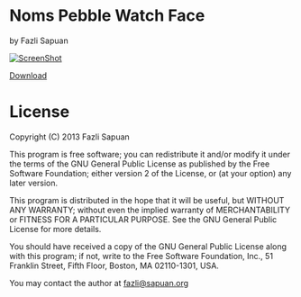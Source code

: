 # Noms Pebble Watch Face
by Fazli Sapuan

[![ScreenShot](http://i.imgur.com/3HpHOF2.png)](http://youtu.be/1eEoC9VkqDo)

[Download](http://d.pr/f/DdF0)

# License

Copyright (C) 2013  Fazli Sapuan

This program is free software; you can redistribute it and/or
modify it under the terms of the GNU General Public License
as published by the Free Software Foundation; either version 2
of the License, or (at your option) any later version.

This program is distributed in the hope that it will be useful,
but WITHOUT ANY WARRANTY; without even the implied warranty of
MERCHANTABILITY or FITNESS FOR A PARTICULAR PURPOSE.  See the
GNU General Public License for more details.

You should have received a copy of the GNU General Public License
along with this program; if not, write to the Free Software
Foundation, Inc., 51 Franklin Street, Fifth Floor, Boston, MA  02110-1301, USA.

You may contact the author at fazli@sapuan.org

